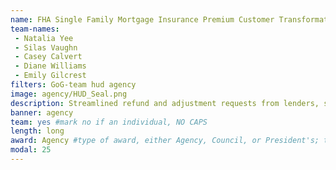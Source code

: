 ```yaml
---
name: FHA Single Family Mortgage Insurance Premium Customer Transformation Team
team-names: 
 - Natalia Yee
 - Silas Vaughn
 - Casey Calvert
 - Diane Williams
 - Emily Gilcrest
filters: GoG-team hud agency
image: agency/HUD_Seal.png
description: Streamlined refund and adjustment requests from lenders, saving staff over 2,100 hours of work time. Their efforts reduced request processing time from 60 to 21 days.
banner: agency
team: yes #mark no if an individual, NO CAPS 
length: long
award: Agency #type of award, either Agency, Council, or President's; this is case sensitive so make sure to match the options listed exactly. This section generates the format of the card
modal: 25
---
```

